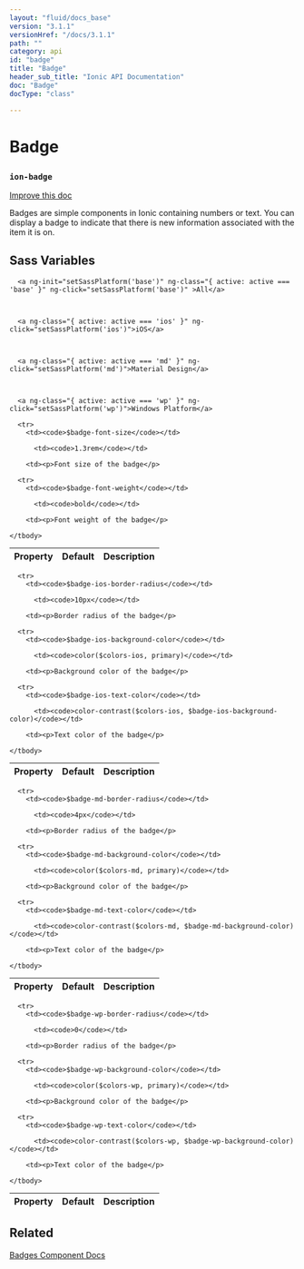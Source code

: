 ```yaml
---
layout: "fluid/docs_base"
version: "3.1.1"
versionHref: "/docs/3.1.1"
path: ""
category: api
id: "badge"
title: "Badge"
header_sub_title: "Ionic API Documentation"
doc: "Badge"
docType: "class"

---
```










<h1 class="api-title">
<a class="anchor" name="badge" href="#badge"></a>

Badge
<h3><code>ion-badge</code></h3>






</h1>

<a class="improve-v2-docs" href="http://github.com/ionic-team/ionic/edit/master/src/components/badge/badge.ts#L3">
Improve this doc
</a>






<p>Badges are simple components in Ionic containing numbers or text. You can display a badge to indicate that there is new information associated with the item it is on.</p>




<!-- @usage tag -->


<!-- @property tags -->



<!-- instance methods on the class -->


  <h2 id="sass-variable-header"><a class="anchor" name="sass-variables" href="#sass-variables"></a>Sass Variables</h2>
  <div id="sass-variables" ng-controller="SassToggleCtrl">
  <div class="sass-platform-toggle">
    
      
      
      <a ng-init="setSassPlatform('base')" ng-class="{ active: active === 'base' }" ng-click="setSassPlatform('base')" >All</a>
      
      
      
      <a ng-class="{ active: active === 'ios' }" ng-click="setSassPlatform('ios')">iOS</a>
      
      
      
      <a ng-class="{ active: active === 'md' }" ng-click="setSassPlatform('md')">Material Design</a>
      
      
      
      <a ng-class="{ active: active === 'wp' }" ng-click="setSassPlatform('wp')">Windows Platform</a>
      
      
    
  </div>


  
  <table ng-show="active === 'base'" id="sass-base" class="table param-table" style="margin:0;">
    <thead>
      <tr>
        <th>Property</th>
        <th>Default</th>
        <th>Description</th>
      </tr>
    </thead>
    <tbody>
      
      <tr>
        <td><code>$badge-font-size</code></td>
        
          <td><code>1.3rem</code></td>
        
        <td><p>Font size of the badge</p>
</td>
      </tr>
      
      <tr>
        <td><code>$badge-font-weight</code></td>
        
          <td><code>bold</code></td>
        
        <td><p>Font weight of the badge</p>
</td>
      </tr>
      
    </tbody>
  </table>
  
  <table ng-show="active === 'ios'" id="sass-ios" class="table param-table" style="margin:0;">
    <thead>
      <tr>
        <th>Property</th>
        <th>Default</th>
        <th>Description</th>
      </tr>
    </thead>
    <tbody>
      
      <tr>
        <td><code>$badge-ios-border-radius</code></td>
        
          <td><code>10px</code></td>
        
        <td><p>Border radius of the badge</p>
</td>
      </tr>
      
      <tr>
        <td><code>$badge-ios-background-color</code></td>
        
          <td><code>color($colors-ios, primary)</code></td>
        
        <td><p>Background color of the badge</p>
</td>
      </tr>
      
      <tr>
        <td><code>$badge-ios-text-color</code></td>
        
          <td><code>color-contrast($colors-ios, $badge-ios-background-color)</code></td>
        
        <td><p>Text color of the badge</p>
</td>
      </tr>
      
    </tbody>
  </table>
  
  <table ng-show="active === 'md'" id="sass-md" class="table param-table" style="margin:0;">
    <thead>
      <tr>
        <th>Property</th>
        <th>Default</th>
        <th>Description</th>
      </tr>
    </thead>
    <tbody>
      
      <tr>
        <td><code>$badge-md-border-radius</code></td>
        
          <td><code>4px</code></td>
        
        <td><p>Border radius of the badge</p>
</td>
      </tr>
      
      <tr>
        <td><code>$badge-md-background-color</code></td>
        
          <td><code>color($colors-md, primary)</code></td>
        
        <td><p>Background color of the badge</p>
</td>
      </tr>
      
      <tr>
        <td><code>$badge-md-text-color</code></td>
        
          <td><code>color-contrast($colors-md, $badge-md-background-color)</code></td>
        
        <td><p>Text color of the badge</p>
</td>
      </tr>
      
    </tbody>
  </table>
  
  <table ng-show="active === 'wp'" id="sass-wp" class="table param-table" style="margin:0;">
    <thead>
      <tr>
        <th>Property</th>
        <th>Default</th>
        <th>Description</th>
      </tr>
    </thead>
    <tbody>
      
      <tr>
        <td><code>$badge-wp-border-radius</code></td>
        
          <td><code>0</code></td>
        
        <td><p>Border radius of the badge</p>
</td>
      </tr>
      
      <tr>
        <td><code>$badge-wp-background-color</code></td>
        
          <td><code>color($colors-wp, primary)</code></td>
        
        <td><p>Background color of the badge</p>
</td>
      </tr>
      
      <tr>
        <td><code>$badge-wp-text-color</code></td>
        
          <td><code>color-contrast($colors-wp, $badge-wp-background-color)</code></td>
        
        <td><p>Text color of the badge</p>
</td>
      </tr>
      
    </tbody>
  </table>
  
</div>



<!-- related link -->

<h2><a class="anchor" name="related" href="#related"></a>Related</h2>

<a href="/docs/components/#badges">Badges Component Docs</a><!-- end content block -->


<!-- end body block -->

